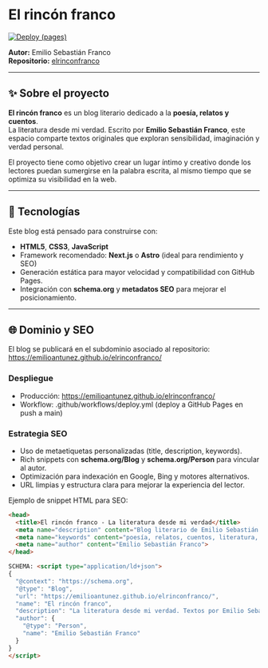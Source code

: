 # El rincón franco

[![Deploy (pages)](https://github.com/emilioantunez/elrinconfranco/actions/workflows/deploy.yml/badge.svg)](https://github.com/emilioantunez/elrinconfranco/actions/workflows/deploy.yml)

**Autor:** Emilio Sebastián Franco  
**Repositorio:** [elrinconfranco](https://github.com/emilioantunez/elrinconfranco.git)

---

## ✨ Sobre el proyecto
**El rincón franco** es un blog literario dedicado a la **poesía, relatos y cuentos**.  
La literatura desde mi verdad. Escrito por **Emilio Sebastián Franco**, este espacio comparte textos originales que exploran sensibilidad, imaginación y verdad personal.

El proyecto tiene como objetivo crear un lugar íntimo y creativo donde los lectores puedan sumergirse en la palabra escrita, al mismo tiempo que se optimiza su visibilidad en la web.

---

## 🚀 Tecnologías
Este blog está pensado para construirse con:
- **HTML5**, **CSS3**, **JavaScript**
- Framework recomendado: **Next.js** o **Astro** (ideal para rendimiento y SEO)  
- Generación estática para mayor velocidad y compatibilidad con GitHub Pages.  
- Integración con **schema.org** y **metadatos SEO** para mejorar el posicionamiento.  

---

## 🌐 Dominio y SEO
El blog se publicará en el subdominio asociado al repositorio:
https://emilioantunez.github.io/elrinconfranco/

### Despliegue
- Producción: https://emilioantunez.github.io/elrinconfranco/
- Workflow: .github/workflows/deploy.yml (deploy a GitHub Pages en push a main)


### Estrategia SEO
- Uso de metaetiquetas personalizadas (title, description, keywords).  
- Rich snippets con **schema.org/Blog** y **schema.org/Person** para vincular al autor.  
- Optimización para indexación en Google, Bing y motores alternativos.  
- URL limpias y estructura clara para mejorar la experiencia del lector.  

Ejemplo de snippet HTML para SEO:

```html
<head>
  <title>El rincón franco - La literatura desde mi verdad</title>
  <meta name="description" content="Blog literario de Emilio Sebastián Franco. Poesía, relatos y cuentos originales con un estilo único y personal.">
  <meta name="keywords" content="poesía, relatos, cuentos, literatura, blog literario, Emilio Sebastián Franco">
  <meta name="author" content="Emilio Sebastián Franco">
</head>

SCHEMA: <script type="application/ld+json">
{
  "@context": "https://schema.org",
  "@type": "Blog",
  "url": "https://emilioantunez.github.io/elrinconfranco/",
  "name": "El rincón franco",
  "description": "La literatura desde mi verdad. Textos por Emilio Sebastián Franco.",
  "author": {
    "@type": "Person",
    "name": "Emilio Sebastián Franco"
  }
}
</script>
```

